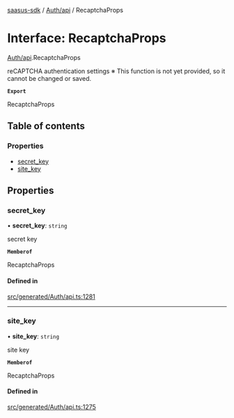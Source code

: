 [saasus-sdk](../README.md) / [Auth/api](../modules/Auth_api.md) / RecaptchaProps

# Interface: RecaptchaProps

[Auth/api](../modules/Auth_api.md).RecaptchaProps

reCAPTCHA authentication settings ※ This function is not yet provided, so it cannot be changed or saved.

**`Export`**

RecaptchaProps

## Table of contents

### Properties

- [secret\_key](Auth_api.RecaptchaProps.md#secret_key)
- [site\_key](Auth_api.RecaptchaProps.md#site_key)

## Properties

### secret\_key

• **secret\_key**: `string`

secret key

**`Memberof`**

RecaptchaProps

#### Defined in

[src/generated/Auth/api.ts:1281](https://github.com/saasus-platform/saasus-sdk-javascript/blob/09ef427/src/generated/Auth/api.ts#L1281)

___

### site\_key

• **site\_key**: `string`

site key

**`Memberof`**

RecaptchaProps

#### Defined in

[src/generated/Auth/api.ts:1275](https://github.com/saasus-platform/saasus-sdk-javascript/blob/09ef427/src/generated/Auth/api.ts#L1275)
